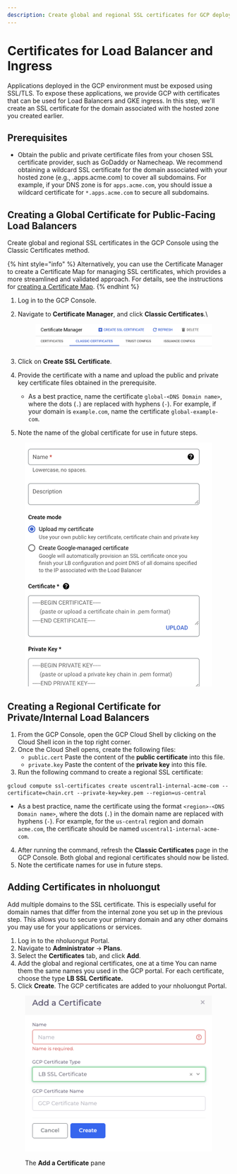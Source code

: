 ```yaml
---
description: Create global and regional SSL certificates for GCP deployments
---
```


# Certificates for Load Balancer and Ingress

Applications deployed in the GCP environment must be exposed using SSL/TLS. To expose these applications, we provide GCP with certificates that can be used for Load Balancers and GKE ingress. In this step, we'll create an SSL certificate for the domain associated with the hosted zone you created earlier.&#x20;

## Prerequisites

* Obtain the public and private certificate files from your chosen SSL certificate provider, such as GoDaddy or Namecheap. We recommend obtaining a wildcard SSL certificate for the domain associated with your hosted zone (e.g., .apps.acme.com) to cover all subdomains. For example, if your DNS zone is for `apps.acme.com`, you should issue a wildcard certificate for `*.apps.acme.com` to secure all subdomains.&#x20;

## Creating a Global Certificate for Public-Facing Load Balancers

Create global and regional SSL certificates in the GCP Console using the Classic Certificates method.

{% hint style="info" %}
Alternatively, you can use the Certificate Manager to create a Certificate Map for managing SSL certificates, which provides a more streamlined and validated approach. For details, see the instructions for [creating a Certificate Map](create-managed-ssl-certificates-for-gcp.md).
{% endhint %}

1. Log in to the GCP Console.
2.  Navigate to **Certificate Manager**, and click **Classic Certificates**.\


    <figure><img src="../../.gitbook/assets/image (432).png" alt=""><figcaption></figcaption></figure>
3. Click on **Create SSL Certificate**.
4. Provide the certificate with a name and upload the public and private key certificate files obtained in the prerequisite.&#x20;
   * As a best practice, name the certificate `global-<DNS Domain name>`, where the dots (`.`) are replaced with hyphens (`-`). For example, if your domain is `example.com`, name the certificate `global-example-com`.
5. Note the name of the global certificate for use in future steps.

<div align="left"><figure><img src="../../.gitbook/assets/image (433).png" alt="" width="563"><figcaption></figcaption></figure></div>

## Creating a Regional Certificate for Private/Internal Load Balancers

1. From the GCP Console, open the GCP Cloud Shell by clicking on the Cloud Shell icon in the top right corner.
2. Once the Cloud Shell opens, create the following files:
   * `public.cert` Paste the content of the **public certificate** into this file.
   * `private.key` Paste the content of the **private key** into this file.
3. Run the following command to create a regional SSL certificate:

```
gcloud compute ssl-certificates create uscentral1-internal-acme-com --certificate=chain.crt --private-key=key.pem --region=us-central 
```

* As a best practice, name the certificate using the format `<region>-<DNS Domain name>`, where the dots (`.`) in the domain name are replaced with hyphens (`-`). For example, for the `us-central` region and domain `acme.com`, the certificate should be named `uscentral1-internal-acme-com`.

4. After running the command, refresh the **Classic Certificates** page in the GCP Console. Both global and regional certificates should now be listed.
5. Note the certificate names for use in future steps.

## &#x20;Adding Certificates in nholuongut

Add multiple domains to the SSL certificate. This is especially useful for domain names that differ from the internal zone you set up in the previous step. This allows you to secure your primary domain and any other domains you may use for your applications or services.

1. Log in to the nholuongut Portal.&#x20;
2. Navigate to **Administrator** -> **Plans**.
3. Select the **Certificates** tab, and click **Add**.&#x20;
4. Add the global and regional certificates, one at a time You can name them the same names you used in the GCP portal. For each certificate, choose the type **LB SSL Certificate.**
5. Click **Create**. The GCP certificates are added to your nholuongut Portal.

<div align="left"><figure><img src="../../.gitbook/assets/image (2) (1) (1) (1) (1) (1).png" alt=""><figcaption><p>The <strong>Add a Certificate</strong> pane</p></figcaption></figure></div>

